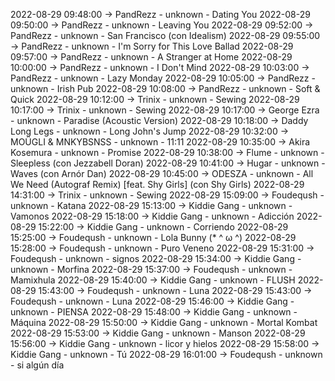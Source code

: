 2022-08-29 09:48:00 -> PandRezz - unknown - Dating You
2022-08-29 09:50:00 -> PandRezz - unknown - Leaving You
2022-08-29 09:52:00 -> PandRezz - unknown - San Francisco (con Idealism)
2022-08-29 09:55:00 -> PandRezz - unknown - I'm Sorry for This Love Ballad
2022-08-29 09:57:00 -> PandRezz - unknown - A Stranger at Home
2022-08-29 10:00:00 -> PandRezz - unknown - I Don't Mind
2022-08-29 10:03:00 -> PandRezz - unknown - Lazy Monday
2022-08-29 10:05:00 -> PandRezz - unknown - Irish Pub
2022-08-29 10:08:00 -> PandRezz - unknown - Soft & Quick
2022-08-29 10:12:00 -> Trinix - unknown - Sewing
2022-08-29 10:17:00 -> Trinix - unknown - Sewing
2022-08-29 10:17:00 -> George Ezra - unknown - Paradise (Acoustic Version)
2022-08-29 10:18:00 -> Daddy Long Legs - unknown - Long John's Jump
2022-08-29 10:32:00 -> MOÜGLI & MNKYBSNSS - unknown - 11:11
2022-08-29 10:35:00 -> Akira Kosemura - unknown - Promise
2022-08-29 10:38:00 -> Flume - unknown - Sleepless (con Jezzabell Doran)
2022-08-29 10:41:00 -> Hugar - unknown - Waves (con Arnór Dan)
2022-08-29 10:45:00 -> ODESZA - unknown - All We Need (Autograf Remix) [feat. Shy Girls] (con Shy Girls)
2022-08-29 14:31:00 -> Trinix - unknown - Sewing
2022-08-29 15:09:00 -> Foudeqush - unknown - Katana
2022-08-29 15:13:00 -> Kiddie Gang - unknown - Vamonos
2022-08-29 15:18:00 -> Kiddie Gang - unknown - Adicción
2022-08-29 15:22:00 -> Kiddie Gang - unknown - Corriendo
2022-08-29 15:25:00 -> Foudeqush - unknown - Lola Bunny (* ^ ω ^)
2022-08-29 15:28:00 -> Foudeqush - unknown - Puro Veneno
2022-08-29 15:31:00 -> Foudeqush - unknown - signos
2022-08-29 15:34:00 -> Kiddie Gang - unknown - Morfina
2022-08-29 15:37:00 -> Foudeqush - unknown - Mamixhula
2022-08-29 15:40:00 -> Kiddie Gang - unknown - FLUSH
2022-08-29 15:43:00 -> Foudeqush - unknown - Luna
2022-08-29 15:43:00 -> Foudeqush - unknown - Luna
2022-08-29 15:46:00 -> Kiddie Gang - unknown - PIENSA
2022-08-29 15:48:00 -> Kiddie Gang - unknown - Máquina
2022-08-29 15:50:00 -> Kiddie Gang - unknown - Mortal Kombat
2022-08-29 15:53:00 -> Kiddie Gang - unknown - Manson
2022-08-29 15:56:00 -> Kiddie Gang - unknown - licor y hielos
2022-08-29 15:58:00 -> Kiddie Gang - unknown - Tú
2022-08-29 16:01:00 -> Foudeqush - unknown - si algún día
